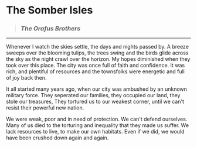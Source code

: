**The Somber Isles** 
==================
> ### *The Orafus Brothers*
----------------------------
 Whenever I watch the skies settle, the days and nights passed by. A breeze sweeps over the blooming tulips, the trees swing and the birds glide across the sky as the night crawl over the horizon. My hopes diminished when they took over this place. The city was once full of faith and confidence. It was rich, and plentiful of resources and the townsfolks were energetic and full of joy back then. 

It all started many years ago, when our city was ambushed by an unknown military force. They seperated our families, they occupied our land, they stole our treasures, They tortured us to our weakest corner, until we can't resist their powerful new nation.

We were weak, poor and in need of protection. We can't defend ourselves. Many of us died to the torturing and inequality that they made us suffer. We lack resources to live, to make our own habitats. Even if we did, we would have been crushed down again and again.



        

